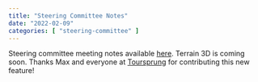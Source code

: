 ```yaml
---
title: "Steering Committee Notes"
date: "2022-02-09"
categories: [ "steering-committee" ]
---
```


Steering committee meeting notes available
[here](https://github.com/maplibre/maplibre/discussions/9). Terrain
3D is coming soon. Thanks Max and everyone at [Toursprung](https://www.toursprung.com/en/)
for contributing this
new feature!
